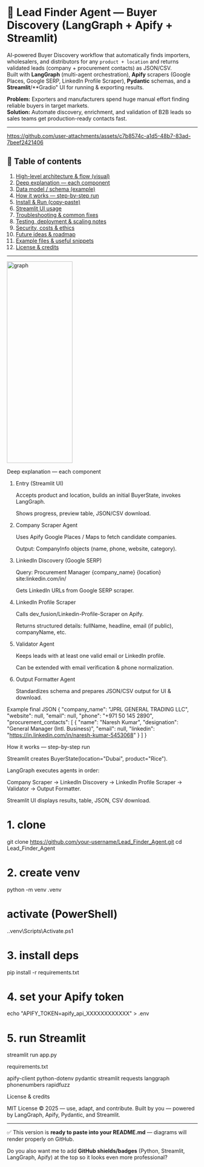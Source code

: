 # 🚀 Lead Finder Agent — Buyer Discovery (LangGraph + Apify + Streamlit)

AI-powered Buyer Discovery workflow that automatically finds importers, wholesalers, and distributors for any `product + location` and returns validated leads (company + procurement contacts) as JSON/CSV.  
Built with **LangGraph** (multi-agent orchestration), **Apify** scrapers (Google Places, Google SERP, LinkedIn Profile Scraper), **Pydantic** schemas, and a **Streamlit**/**Gradio" UI for running & exporting results.

**Problem:** Exporters and manufacturers spend huge manual effort finding reliable buyers in target markets.  
**Solution:** Automate discovery, enrichment, and validation of B2B leads so sales teams get production-ready contacts fast.

---





https://github.com/user-attachments/assets/c7b8574c-a1d5-48b7-83ad-7beef2421406


## 🔖 Table of contents
1. [High-level architecture & flow (visual)](#high-level-architecture--flow-visual)  
2. [Deep explanation — each component](#deep-explanation---each-component)  
3. [Data model / schema (example)](#data-model--schema-example)  
4. [How it works — step-by-step run](#how-it-works---step-by-step-run)  
5. [Install & Run (copy-paste)](#install--run-copy-paste)  
6. [Streamlit UI usage](#streamlit-ui-usage)  
7. [Troubleshooting & common fixes](#troubleshooting--common-fixes)  
8. [Testing, deployment & scaling notes](#testing-deployment--scaling-notes)  
9. [Security, costs & ethics](#security-costs--ethics)  
10. [Future ideas & roadmap](#future-ideas--roadmap)  
11. [Example files & useful snippets](#example-files--useful-snippets)  
12. [License & credits](#license--credits)

---

<img width="173" height="531" alt="graph" src="https://github.com/user-attachments/assets/9ccaf209-86a8-49f4-932b-86cac7244579" />


Deep explanation — each component
1. Entry (Streamlit UI)

   Accepts product and location, builds an initial BuyerState, invokes LangGraph.

   Shows progress, preview table, JSON/CSV download.

2. Company Scraper Agent

   Uses Apify Google Places / Maps to fetch candidate companies.

   Output: CompanyInfo objects (name, phone, website, category).

3. LinkedIn Discovery (Google SERP)

   Query: Procurement Manager {company_name} {location} site:linkedin.com/in/

   Gets LinkedIn URLs from Google SERP scraper.

4. LinkedIn Profile Scraper

   Calls dev_fusion/Linkedin-Profile-Scraper on Apify.

   Returns structured details: fullName, headline, email (if public), companyName, etc.

5. Validator Agent

   Keeps leads with at least one valid email or LinkedIn profile.

   Can be extended with email verification & phone normalization.

6. Output Formatter Agent

   Standardizes schema and prepares JSON/CSV output for UI & download.


Example final JSON
{
  "company_name": "JPRL GENERAL TRADING LLC",
  "website": null,
  "email": null,
  "phone": "+971 50 145 2890",
  "procurement_contacts": [
    {
      "name": "Naresh Kumar",
      "designation": "General Manager (Intl. Business)",
      "email": null,
      "linkedin": "https://in.linkedin.com/in/naresh-kumar-5453068"
    }
  ]
}


How it works — step-by-step run

Streamlit creates BuyerState(location="Dubai", product="Rice").

LangGraph executes agents in order:

Company Scraper → LinkedIn Discovery → LinkedIn Profile Scraper → Validator → Output Formatter.

Streamlit UI displays results, table, JSON, CSV download.



# 1. clone
git clone https://github.com/your-username/Lead_Finder_Agent.git
cd Lead_Finder_Agent

# 2. create venv
python -m venv .venv
# activate (PowerShell)
.\.venv\Scripts\Activate.ps1

# 3. install deps
pip install -r requirements.txt

# 4. set your Apify token
echo "APIFY_TOKEN=apify_api_XXXXXXXXXXXX" > .env

# 5. run Streamlit
streamlit run app.py


requirements.txt

apify-client
python-dotenv
pydantic
streamlit
requests
langgraph
phonenumbers
rapidfuzz




License & credits

MIT License © 2025 — use, adapt, and contribute.
Built by you — powered by LangGraph, Apify, Pydantic, and Streamlit.



---

✅ This version is **ready to paste into your README.md** — diagrams will render properly on GitHub.  

Do you also want me to add **GitHub shields/badges** (Python, Streamlit, LangGraph, Apify) at the top so it looks even more professional?







